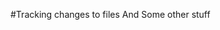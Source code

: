 <!--
~~~
title: Tracking changes to files
publish: yes
tags: 
- python
- forklift
slug: /tracking-changes-to-files
~~~
-->

#Tracking changes to files
And Some other stuff

